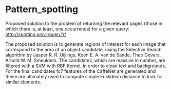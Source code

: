 # Pattern_spotting
Proposed solution to the problem of returning the relevant pages (those in which there is, at least, one occurrence) for a given query: http://spotting.univ-rouen.fr/

The proposed solution is to generate regions of interest for each image that correspond to the area of an object candidate, using the Selective Search algorithm by Jasper R. R. Uijlings, Koen E. A. van de Sande, Theo Gevers, Arnold W. M. Smeulders. The candidates, which are massive in number, are filtered with a SVM with RBF Kernel, in order to clean text and backgrounds. For the final candidates fc7 features of the CaffeNet are generated and these are ultimately used to compute simple Euclidean distance to look for similar elements.
